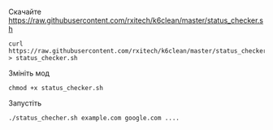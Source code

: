 Скачайте https://raw.githubusercontent.com/rxitech/k6clean/master/status_checker.sh

```
curl https://raw.githubusercontent.com/rxitech/k6clean/master/status_checker.sh > status_checker.sh
```
Змініть мод
```
chmod +x status_checker.sh
```

Запустіть
```
./status_checher.sh example.com google.com ....
```

